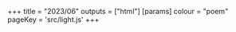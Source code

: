 +++
title = "2023/06"
outputs = ["html"]
[params]
    colour = "poem"
    pageKey = 'src/light.js'
+++
